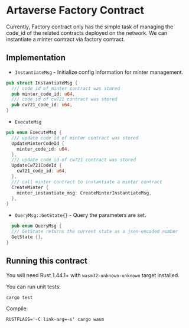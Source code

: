 # Artaverse Factory Contract

Currently, Factory contract only has the simple task of managing the code_id of the related contracts deployed on the
network. We can instantiate a minter contract via factory contract.

## Implementation

* `InstantiateMsg` - Initialize config information for minter management.

```rust
pub struct InstantiateMsg {
  /// code id of minter contract was stored
  pub minter_code_id: u64,
  /// code id of cw721 contract was stored
  pub cw721_code_id: u64,
}
```

* `ExecuteMsg`

```rust
pub enum ExecuteMsg {
  /// update code id of minter contract was stored
  UpdateMinterCodeId {
    minter_code_id: u64,
  },
  /// update code id of cw721 contract was stored
  UpdateCw721CodeId {
    cw721_code_id: u64,
  },
  /// call minter contract to instantiate a minter contract
  CreateMinter {
    minter_instantiate_msg: CreateMinterInstantiateMsg,
  },
}
```

* `QueryMsg::GetState{}` - Query the parameters are set.

```rust
  pub enum QueryMsg {
  /// GetState returns the current state as a json-encoded number
  GetState {},
}
```
## Running this contract

You will need Rust 1.44.1+ with `wasm32-unknown-unknown` target installed.

You can run unit tests:

`cargo test`

Compile:

```
RUSTFLAGS='-C link-arg=-s' cargo wasm
```
